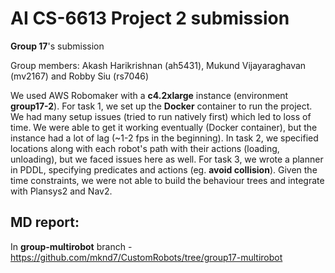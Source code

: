 # AI CS-6613 Project 2 submission

**Group 17**'s submission

Group members: Akash Harikrishnan (ah5431), Mukund Vijayaraghavan (mv2167) and Robby Siu (rs7046)

We used AWS Robomaker with a **c4.2xlarge** instance (environment **group17-2**). For task 1, we set up the **Docker** container to run the project. We had many setup issues (tried to run natively first) which led to loss of time. We were able to get it working eventually (Docker container), but the instance had a lot of lag (~1-2 fps in the beginning). In task 2, we specified locations along with each robot's path with their actions (loading, unloading), but we faced issues here as well. For task 3, we wrote a planner in PDDL, specifying predicates and actions (eg. **avoid collision**). Given the time constraints, we were not able to build the behaviour trees and integrate with Plansys2 and Nav2.

## MD report:
In **group-multirobot** branch - https://github.com/mknd7/CustomRobots/tree/group17-multirobot
